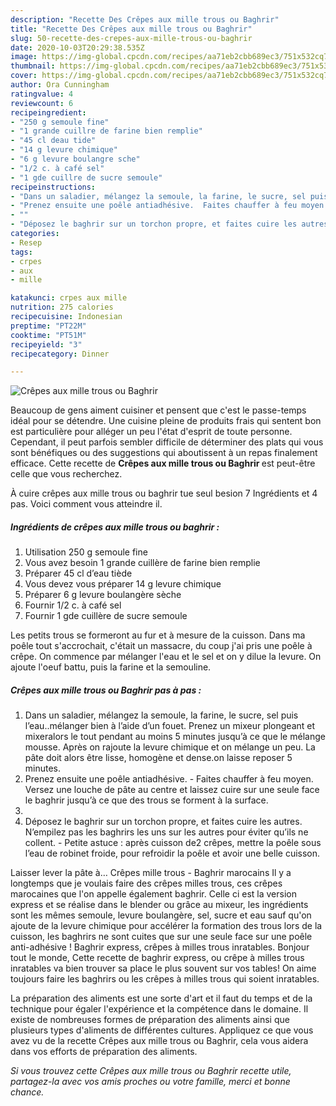 ```yaml
---
description: "Recette Des Crêpes aux mille trous ou Baghrir"
title: "Recette Des Crêpes aux mille trous ou Baghrir"
slug: 50-recette-des-crepes-aux-mille-trous-ou-baghrir
date: 2020-10-03T20:29:38.535Z
image: https://img-global.cpcdn.com/recipes/aa71eb2cbb689ec3/751x532cq70/crepes-aux-mille-trous-ou-baghrir-photo-principale-de-la-recette.jpg
thumbnail: https://img-global.cpcdn.com/recipes/aa71eb2cbb689ec3/751x532cq70/crepes-aux-mille-trous-ou-baghrir-photo-principale-de-la-recette.jpg
cover: https://img-global.cpcdn.com/recipes/aa71eb2cbb689ec3/751x532cq70/crepes-aux-mille-trous-ou-baghrir-photo-principale-de-la-recette.jpg
author: Ora Cunningham
ratingvalue: 4
reviewcount: 6
recipeingredient:
- "250 g semoule fine"
- "1 grande cuillre de farine bien remplie"
- "45 cl deau tide"
- "14 g levure chimique"
- "6 g levure boulangre sche"
- "1/2 c. à café sel"
- "1 gde cuillre de sucre semoule"
recipeinstructions:
- "Dans un saladier, mélangez la semoule, la farine, le sucre, sel puis l’eau..mélanger bien à l’aide d’un fouet. Prenez un mixeur plongeant et mixeralors le tout pendant au moins 5 minutes jusqu’à ce que le mélange mousse. Après on rajoute la levure chimique et on mélange un peu. La pâte doit alors être lisse, homogène et dense.on laisse reposer 5 minutes."
- "Prenez ensuite une poêle antiadhésive.  Faites chauffer à feu moyen. Versez une louche de pâte au centre et laissez cuire sur une seule face le baghrir jusqu’à ce que des trous se forment à la surface."
- ""
- "Déposez le baghrir sur un torchon propre, et faites cuire les autres. N’empilez pas les baghrirs les uns sur les autres pour éviter qu’ils ne collent. Petite astuce : après cuisson de2 crêpes, mettre la poêle sous l’eau de robinet froide, pour refroidir la poêle et avoir une belle cuisson."
categories:
- Resep
tags:
- crpes
- aux
- mille

katakunci: crpes aux mille 
nutrition: 275 calories
recipecuisine: Indonesian
preptime: "PT22M"
cooktime: "PT51M"
recipeyield: "3"
recipecategory: Dinner

---
```



![Crêpes aux mille trous ou Baghrir](https://img-global.cpcdn.com/recipes/aa71eb2cbb689ec3/751x532cq70/crepes-aux-mille-trous-ou-baghrir-photo-principale-de-la-recette.jpg)

Beaucoup de gens aiment cuisiner et pensent que c'est le passe-temps idéal pour se détendre. Une cuisine pleine de produits frais qui sentent bon est particulière pour alléger un peu l'état d'esprit de toute personne. Cependant, il peut parfois sembler difficile de déterminer des plats qui vous sont bénéfiques ou des suggestions qui aboutissent à un repas finalement efficace. Cette recette de <strong> Crêpes aux mille trous ou Baghrir </strong> est peut-être celle que vous recherchez.

<!--inarticleads1-->

À cuire crêpes aux mille trous ou baghrir tue seul besion 7 Ingrédients et 4 pas. Voici comment vous atteindre il.

##### Ingrédients de crêpes aux mille trous ou baghrir :

1. Utilisation 250 g semoule fine
1. Vous avez besoin 1 grande cuillère de farine bien remplie
1. Préparer 45 cl d’eau tiède
1. Vous devez vous préparer 14 g levure chimique
1. Préparer 6 g levure boulangère sèche
1. Fournir 1/2 c. à café sel
1. Fournir 1 gde cuillère de sucre semoule


Les petits trous se formeront au fur et à mesure de la cuisson. Dans ma poêle tout s&#39;accrochait, c&#39;était un massacre, du coup j&#39;ai pris une poêle à crêpe. On commence par mélanger l&#39;eau et le sel et on y dilue la levure. On ajoute l&#39;oeuf battu, puis la farine et la semouline. 

<!--inarticleads2-->

##### Crêpes aux mille trous ou Baghrir pas à pas :

1. Dans un saladier, mélangez la semoule, la farine, le sucre, sel puis l’eau..mélanger bien à l’aide d’un fouet. Prenez un mixeur plongeant et mixeralors le tout pendant au moins 5 minutes jusqu’à ce que le mélange mousse. Après on rajoute la levure chimique et on mélange un peu. La pâte doit alors être lisse, homogène et dense.on laisse reposer 5 minutes.
1. Prenez ensuite une poêle antiadhésive.  - Faites chauffer à feu moyen. Versez une louche de pâte au centre et laissez cuire sur une seule face le baghrir jusqu’à ce que des trous se forment à la surface.
1. 
1. Déposez le baghrir sur un torchon propre, et faites cuire les autres. N’empilez pas les baghrirs les uns sur les autres pour éviter qu’ils ne collent. - Petite astuce : après cuisson de2 crêpes, mettre la poêle sous l’eau de robinet froide, pour refroidir la poêle et avoir une belle cuisson.


Laisser lever la pâte à… Crêpes mille trous - Baghrir marocains Il y a longtemps que je voulais faire des crêpes milles trous, ces crêpes marocaines que l&#39;on appelle également baghrir. Celle ci est la version express et se réalise dans le blender ou grâce au mixeur, les ingrédients sont les mêmes semoule, levure boulangère, sel, sucre et eau sauf qu&#39;on ajoute de la levure chimique pour accélérer la formation des trous lors de la cuisson, les baghrirs ne sont cuites que sur une seule face sur une poêle anti-adhésive ! Baghrir express, crêpes à milles trous inratables. Bonjour tout le monde, Cette recette de baghrir express, ou crêpe à milles trous inratables va bien trouver sa place le plus souvent sur vos tables! On aime toujours faire les baghrirs ou les crêpes à milles trous qui soient inratables. 

<!--inarticleads1-->

<p>
La préparation des aliments est une sorte d'art et il faut du temps et de la technique pour égaler l'expérience et la compétence dans le domaine. Il existe de nombreuses formes de préparation des aliments ainsi que plusieurs types d'aliments de différentes cultures. Appliquez ce que vous avez vu de la recette Crêpes aux mille trous ou Baghrir, cela vous aidera dans vos efforts de préparation des aliments.
</p>

<p>
<i>Si vous trouvez cette Crêpes aux mille trous ou Baghrir recette utile, partagez-la avec vos amis proches ou votre famille, merci et bonne chance.</i>
</p>
